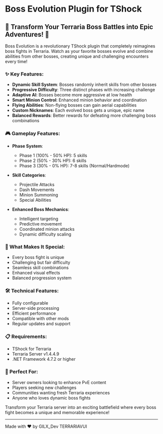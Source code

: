 # Boss Evolution Plugin for TShock

## 🌟 Transform Your Terraria Boss Battles into Epic Adventures! 🌟

Boss Evolution is a revolutionary TShock plugin that completely reimagines boss fights in Terraria. Watch as your favorite bosses evolve and combine abilities from other bosses, creating unique and challenging encounters every time!

### ✨ Key Features:

- **Dynamic Skill System**: Bosses randomly inherit skills from other bosses
- **Progressive Difficulty**: Three distinct phases with increasing challenge
- **Adaptive AI**: Bosses become more aggressive at low health
- **Smart Minion Control**: Enhanced minion behavior and coordination
- **Flying Abilities**: Non-flying bosses can gain aerial capabilities
- **Custom Nicknames**: Each evolved boss gets a unique, epic name
- **Balanced Rewards**: Better rewards for defeating more challenging boss combinations

### 🎮 Gameplay Features:

- **Phase System**:
  - Phase 1 (100% - 50% HP): 5 skills
  - Phase 2 (50% - 30% HP): 6 skills
  - Phase 3 (30% - 0% HP): 7-8 skills (Normal/Hardmode)

- **Skill Categories**:
  - Projectile Attacks
  - Dash Movements
  - Minion Summoning
  - Special Abilities

- **Enhanced Boss Mechanics**:
  - Intelligent targeting
  - Predictive movement
  - Coordinated minion attacks
  - Dynamic difficulty scaling

### 💎 What Makes It Special:

- Every boss fight is unique
- Challenging but fair difficulty
- Seamless skill combinations
- Enhanced visual effects
- Balanced progression system

### 🛠️ Technical Features:

- Fully configurable
- Server-side processing
- Efficient performance
- Compatible with other mods
- Regular updates and support

### 📋 Requirements:

- TShock for Terraria
- Terraria Server v1.4.4.9
- .NET Framework 4.7.2 or higher

### 🎯 Perfect For:

- Server owners looking to enhance PvE content
- Players seeking new challenges
- Communities wanting fresh Terraria experiences
- Anyone who loves dynamic boss fights

Transform your Terraria server into an exciting battlefield where every boss fight becomes a unique and memorable experience!

---
Made with ❤️ by GILX_Dev TERRARIAVUI
